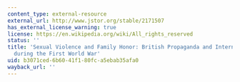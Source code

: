 ```yaml
---
content_type: external-resource
external_url: http://www.jstor.org/stable/2171507
has_external_license_warning: true
license: https://en.wikipedia.org/wiki/All_rights_reserved
status: ''
title: 'Sexual Violence and Family Honor: British Propaganda and International Law
  during the First World War'
uid: b3071ced-6b60-41f1-80fc-a5ebab35afa0
wayback_url: ''
---
```

